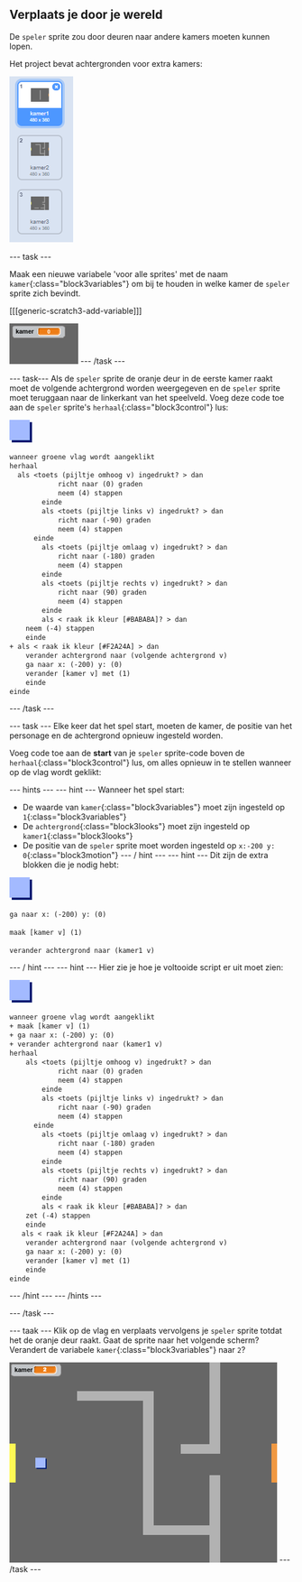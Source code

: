 ## Verplaats je door je wereld

De `speler` sprite zou door deuren naar andere kamers moeten kunnen lopen.

Het project bevat achtergronden voor extra kamers:

![screenshot](images/world-backdrops.png)

\--- task \---

Maak een nieuwe variabele 'voor alle sprites' met de naam `kamer`{:class="block3variables"} om bij te houden in welke kamer de `speler` sprite zich bevindt.

[[[generic-scratch3-add-variable]]]

![screenshot](images/world-room.png) \--- /task \---

\--- task\--- Als de `speler` sprite de oranje deur in de eerste kamer raakt moet de volgende achtergrond worden weergegeven en de `speler` sprite moet teruggaan naar de linkerkant van het speelveld. Voeg deze code toe aan de `speler` sprite's `herhaal`{:class="block3control"} lus:

![speler](images/player.png)

```blocks3
wanneer groene vlag wordt aangeklikt
herhaal 
  als <toets (pijltje omhoog v) ingedrukt? > dan
            richt naar (0) graden
            neem (4) stappen
        einde
        als <toets (pijltje links v) ingedrukt? > dan
            richt naar (-90) graden
            neem (4) stappen
      einde
        als <toets (pijltje omlaag v) ingedrukt? > dan
            richt naar (-180) graden
            neem (4) stappen
        einde
        als <toets (pijltje rechts v) ingedrukt? > dan
            richt naar (90) graden
            neem (4) stappen
        einde
        als < raak ik kleur [#BABABA]? > dan
    neem (-4) stappen
    einde
+ als < raak ik kleur [#F2A24A] > dan
    verander achtergrond naar (volgende achtergrond v)
    ga naar x: (-200) y: (0)
    verander [kamer v] met (1)
    einde
einde
```

\--- /task \---

\--- task \--- Elke keer dat het spel start, moeten de kamer, de positie van het personage en de achtergrond opnieuw ingesteld worden.

Voeg code toe aan de **start** van je `speler` sprite-code boven de `herhaal`{:class="block3control"} lus, om alles opnieuw in te stellen wanneer op de vlag wordt geklikt:

\--- hints \--- \--- hint \--- Wanneer het spel start:

+ De waarde van `kamer`{:class="block3variables"} moet zijn ingesteld op `1`{:class="block3variables"}
+ De `achtergrond`{:class="block3looks"} moet zijn ingesteld op `kamer1`{:class="block3looks"}
+ De positie van de `speler` sprite moet worden ingesteld op `x:-200 y: 0`{:class="block3motion"} \--- / hint \--- \--- hint \--- Dit zijn de extra blokken die je nodig hebt:

![speler](images/player.png)

```blocks3
ga naar x: (-200) y: (0)

maak [kamer v] (1)

verander achtergrond naar (kamer1 v)
```

\--- / hint \--- \--- hint \--- Hier zie je hoe je voltooide script er uit moet zien:

![speler](images/player.png)

```blocks3
wanneer groene vlag wordt aangeklikt
+ maak [kamer v] (1)
+ ga naar x: (-200) y: (0)
+ verander achtergrond naar (kamer1 v)
herhaal
    als <toets (pijltje omhoog v) ingedrukt? > dan
            richt naar (0) graden
            neem (4) stappen
        einde
        als <toets (pijltje links v) ingedrukt? > dan
            richt naar (-90) graden
            neem (4) stappen
      einde
        als <toets (pijltje omlaag v) ingedrukt? > dan
            richt naar (-180) graden
            neem (4) stappen
        einde
        als <toets (pijltje rechts v) ingedrukt? > dan
            richt naar (90) graden
            neem (4) stappen
        einde
        als < raak ik kleur [#BABABA]? > dan
    zet (-4) stappen
    einde
   als < raak ik kleur [#F2A24A] > dan
    verander achtergrond naar (volgende achtergrond v)
    ga naar x: (-200) y: (0)
    verander [kamer v] met (1)
    einde
einde
```

\--- /hint \--- \--- /hints \---

\--- /task \---

\--- taak \--- Klik op de vlag en verplaats vervolgens je `speler` sprite totdat het de oranje deur raakt. Gaat de sprite naar het volgende scherm? Verandert de variabele `kamer`{:class="block3variables"} naar `2`?

![screenshot](images/world-room-test.png) \--- /task \---